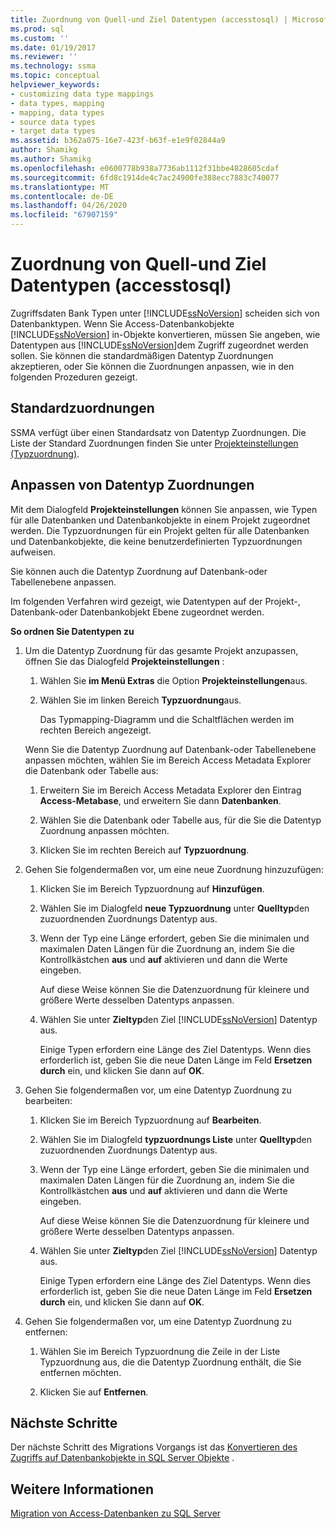 ```yaml
---
title: Zuordnung von Quell-und Ziel Datentypen (accesstosql) | Microsoft-Dokumentation
ms.prod: sql
ms.custom: ''
ms.date: 01/19/2017
ms.reviewer: ''
ms.technology: ssma
ms.topic: conceptual
helpviewer_keywords:
- customizing data type mappings
- data types, mapping
- mapping, data types
- source data types
- target data types
ms.assetid: b362a075-16e7-423f-b63f-e1e9f02844a9
author: Shamikg
ms.author: Shamikg
ms.openlocfilehash: e0600778b938a7736ab1112f31bbe4828605cdaf
ms.sourcegitcommit: 6fd8c1914de4c7ac24900fe388ecc7883c740077
ms.translationtype: MT
ms.contentlocale: de-DE
ms.lasthandoff: 04/26/2020
ms.locfileid: "67907159"
---
```

# <a name="mapping-source-and-target-data-types-accesstosql"></a>Zuordnung von Quell-und Ziel Datentypen (accesstosql)
Zugriffsdaten Bank Typen unter [!INCLUDE[ssNoVersion](../../includes/ssnoversion-md.md)] scheiden sich von Datenbanktypen. Wenn Sie Access-Datenbankobjekte [!INCLUDE[ssNoVersion](../../includes/ssnoversion-md.md)] in-Objekte konvertieren, müssen Sie angeben, wie Datentypen aus [!INCLUDE[ssNoVersion](../../includes/ssnoversion-md.md)]dem Zugriff zugeordnet werden sollen. Sie können die standardmäßigen Datentyp Zuordnungen akzeptieren, oder Sie können die Zuordnungen anpassen, wie in den folgenden Prozeduren gezeigt.  
  
## <a name="default-mappings"></a>Standardzuordnungen  
SSMA verfügt über einen Standardsatz von Datentyp Zuordnungen. Die Liste der Standard Zuordnungen finden Sie unter [Projekteinstellungen (Typzuordnung)](https://msdn.microsoft.com/b87b9683-abed-4677-8c50-18bdba704655).  
  
## <a name="customizing-data-type-mappings"></a>Anpassen von Datentyp Zuordnungen  
Mit dem Dialogfeld **Projekteinstellungen** können Sie anpassen, wie Typen für alle Datenbanken und Datenbankobjekte in einem Projekt zugeordnet werden. Die Typzuordnungen für ein Projekt gelten für alle Datenbanken und Datenbankobjekte, die keine benutzerdefinierten Typzuordnungen aufweisen.  
  
Sie können auch die Datentyp Zuordnung auf Datenbank-oder Tabellenebene anpassen.  
  
Im folgenden Verfahren wird gezeigt, wie Datentypen auf der Projekt-, Datenbank-oder Datenbankobjekt Ebene zugeordnet werden.  
  
**So ordnen Sie Datentypen zu**  
  
1.  Um die Datentyp Zuordnung für das gesamte Projekt anzupassen, öffnen Sie das Dialogfeld **Projekteinstellungen** :  
  
    1.  Wählen Sie **im Menü Extras** die Option **Projekteinstellungen**aus.  
  
    2.  Wählen Sie im linken Bereich **Typzuordnung**aus.  
  
        Das Typmapping-Diagramm und die Schaltflächen werden im rechten Bereich angezeigt.  
  
    Wenn Sie die Datentyp Zuordnung auf Datenbank-oder Tabellenebene anpassen möchten, wählen Sie im Bereich Access Metadata Explorer die Datenbank oder Tabelle aus:  
  
    1.  Erweitern Sie im Bereich Access Metadata Explorer den Eintrag **Access-Metabase**, und erweitern Sie dann **Datenbanken**.  
  
    2.  Wählen Sie die Datenbank oder Tabelle aus, für die Sie die Datentyp Zuordnung anpassen möchten.  
  
    3.  Klicken Sie im rechten Bereich auf **Typzuordnung**.  
  
2.  Gehen Sie folgendermaßen vor, um eine neue Zuordnung hinzuzufügen:  
  
    1.  Klicken Sie im Bereich Typzuordnung auf **Hinzufügen**.  
  
    2.  Wählen Sie im Dialogfeld **neue Typzuordnung** unter **Quelltyp**den zuzuordnenden Zuordnungs Datentyp aus.  
  
    3.  Wenn der Typ eine Länge erfordert, geben Sie die minimalen und maximalen Daten Längen für die Zuordnung an, indem Sie die Kontrollkästchen **aus** und **auf** aktivieren und dann die Werte eingeben.  
  
        Auf diese Weise können Sie die Datenzuordnung für kleinere und größere Werte desselben Datentyps anpassen.  
  
    4.  Wählen Sie unter **Zieltyp**den Ziel [!INCLUDE[ssNoVersion](../../includes/ssnoversion-md.md)] Datentyp aus.  
  
        Einige Typen erfordern eine Länge des Ziel Datentyps. Wenn dies erforderlich ist, geben Sie die neue Daten Länge im Feld **Ersetzen durch** ein, und klicken Sie dann auf **OK**.  
  
3.  Gehen Sie folgendermaßen vor, um eine Datentyp Zuordnung zu bearbeiten:  
  
    1.  Klicken Sie im Bereich Typzuordnung auf **Bearbeiten**.  
  
    2.  Wählen Sie im Dialogfeld **typzuordnungs Liste** unter **Quelltyp**den zuzuordnenden Zuordnungs Datentyp aus.  
  
    3.  Wenn der Typ eine Länge erfordert, geben Sie die minimalen und maximalen Daten Längen für die Zuordnung an, indem Sie die Kontrollkästchen **aus** und **auf** aktivieren und dann die Werte eingeben.  
  
        Auf diese Weise können Sie die Datenzuordnung für kleinere und größere Werte desselben Datentyps anpassen.  
  
    4.  Wählen Sie unter **Zieltyp**den Ziel [!INCLUDE[ssNoVersion](../../includes/ssnoversion-md.md)] Datentyp aus.  
  
        Einige Typen erfordern eine Länge des Ziel Datentyps. Wenn dies erforderlich ist, geben Sie die neue Daten Länge im Feld **Ersetzen durch** ein, und klicken Sie dann auf **OK**.  
  
4.  Gehen Sie folgendermaßen vor, um eine Datentyp Zuordnung zu entfernen:  
  
    1.  Wählen Sie im Bereich Typzuordnung die Zeile in der Liste Typzuordnung aus, die die Datentyp Zuordnung enthält, die Sie entfernen möchten.  
  
    2.  Klicken Sie auf **Entfernen**.  
  
## <a name="next-steps"></a>Nächste Schritte  
Der nächste Schritt des Migrations Vorgangs ist das [Konvertieren des Zugriffs auf Datenbankobjekte in SQL Server Objekte](converting-access-database-objects-accesstosql.md) .  
  
## <a name="see-also"></a>Weitere Informationen  
[Migration von Access-Datenbanken zu SQL Server](migrating-access-databases-to-sql-server-azure-sql-db-accesstosql.md)  
  
